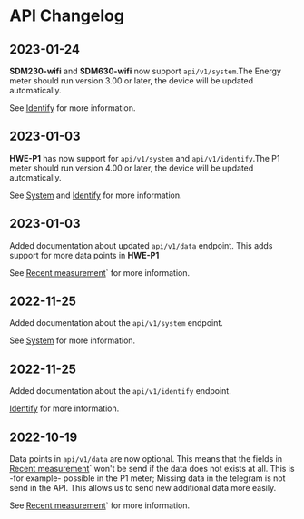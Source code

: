 # API Changelog

## 2023-01-24

**SDM230-wifi** and **SDM630-wifi** now support `api/v1/system`.The Energy meter should run version 3.00 or later, the device will be updated automatically.

See [Identify](/docs/endpoints/api-v1-identify.md) for more information.

## 2023-01-03

**HWE-P1** has now support for `api/v1/system` and `api/v1/identify`.The P1 meter should run version 4.00 or later, the device will be updated automatically.

See [System](/docs/endpoints/api-v1-system.md) and [Identify](/docs/endpoints/api-v1-identify.md) for more information.

## 2023-01-03

Added documentation about updated `api/v1/data` endpoint. This adds support for more data points in **HWE-P1**

See [Recent measurement](/docs/endpoints/api-v1-data.md)` for more information.

## 2022-11-25

Added documentation about the `api/v1/system` endpoint.

See [System](/docs/endpoints/api-v1-system.md) for more information.

## 2022-11-25

Added documentation about the `api/v1/identify` endpoint.

[Identify](/docs/endpoints/api-v1-identify.md) for more information.

## 2022-10-19

Data points in `api/v1/data` are now optional. This means that the fields in [Recent measurement](/docs/endpoints/api-v1-data.md)` won't be send if the data does not exists at all.
This is -for example- possible in the P1 meter; Missing data in the telegram is not send in the API. This allows us to send new additional data more easily.

See [Recent measurement](/docs/endpoints/api-v1-data.md)` for more information.
